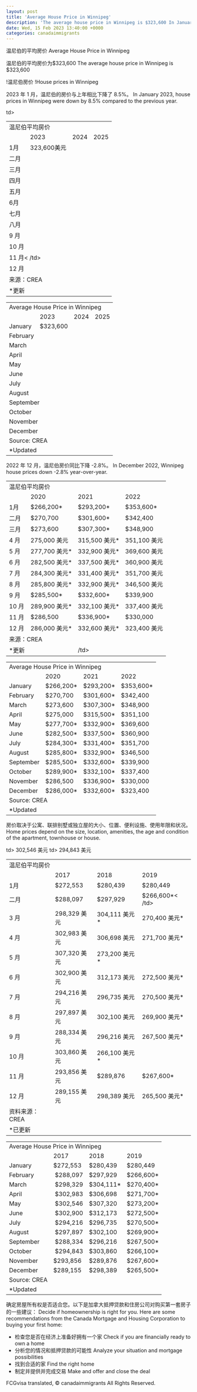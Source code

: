 ```yaml
---
layout: post
title: 'Average House Price in Winnipeg'
description: 'The average house price in Winnipeg is $323,600 In January 2023, house prices in Winnipeg were down by 8.5% compared...'
date: Wed, 15 Feb 2023 13:40:00 +0000
categories: canadaimmigrants
---
```


温尼伯的平均房价	Average House Price in Winnipeg
	
温尼伯的平均房价为$323,600	The average house price in Winnipeg is $323,600
	
!温尼伯房价	!House prices in Winnipeg
	
2023 年 1 月，温尼伯的房价与上年相比下降了 8.5%。	In January 2023, house prices in Winnipeg were down by 8.5% compared to the previous year.
	
<table width="272"><tbody><tr><td colspan="4" width="272">温尼伯平均房价</td></tr><tr><td></td> <td>2023</td><td>2024</td><td>2025</td></tr><tr><td>1月</td><td>323,600美元</td><td> </td><td></td></tr><tr><td>二月</td><td></td><td></td><td></td></tr ><tr><td>三月</td><td></td><td></td><td></td></tr><tr><td>四月</td><td ></td><td></td><td></td></tr><tr><td>五月</td><td></td><td></td><td ></td></tr><tr><td>6月</td><td></td><td></td><td></td></tr><tr><td >七月</td><td></td><td></td><td></td></tr><tr><td>八月</td><td></td> td></td><td></td></tr><tr><td colspan="2">9 月</td><td></td><td></td></tr ><tr><td>10 月</td><td></td><td></td><td></td></tr><tr><td colspan="2">11 月< /td><td></td><td></td></tr><tr><td colspan="2">12 月</td><td></td><td></td ></tr><tr><td colspan="4">来源：CREA</td></tr><tr><td colspan="4">*更新</td></tr></ tbody></table>	<table width="272"><tbody><tr><td colspan="4" width="272">Average House Price in Winnipeg</td></tr><tr><td></td><td>2023</td><td>2024</td><td>2025</td></tr><tr><td>January</td><td>$323,600</td><td></td><td></td></tr><tr><td>February</td><td></td><td></td><td></td></tr><tr><td>March</td><td></td><td></td><td></td></tr><tr><td>April</td><td></td><td></td><td></td></tr><tr><td>May</td><td></td><td></td><td></td></tr><tr><td>June</td><td></td><td></td><td></td></tr><tr><td>July</td><td></td><td></td><td></td></tr><tr><td>August</td><td></td><td></td><td></td></tr><tr><td colspan="2">September</td><td></td><td></td></tr><tr><td>October</td><td></td><td></td><td></td></tr><tr><td colspan="2">November</td><td></td><td></td></tr><tr><td colspan="2">December</td><td></td><td></td></tr><tr><td colspan="4">Source:&nbsp;CREA</td></tr><tr><td colspan="4">*Updated</td></tr></tbody></table>
	
2022 年 12 月，温尼伯房价同比下降 -2.8%。	In December 2022, Winnipeg house prices down -2.8% year-over-year.
	
<table width="277"><tbody><tr><td colspan="4" width="277">温尼伯平均房价</td></tr><tr><td></td> <td>2020</td><td>2021</td><td>2022</td></tr><tr><td>1月</td><td>$266,200*</td><td >$293,200*</td><td>$353,600*</td></tr><tr><td>二月</td><td>$270,700</td><td>$301,600*</td><td >$342,400</td></tr><tr><td>三月</td><td>$273,600</td><td>$307,300*</td><td>$348,900</td></tr> <tr><td>4 月</td><td>275,000 美元</td><td>315,500 美元*</td><td>351,100 美元</td></tr><tr><td>5 月</td ><td>277,700 美元*</td><td>332,900 美元*</td><td>369,600 美元</td></tr><tr><td>6 月</td><td>282,500 美元*</td ><td>337,500 美元*</td><td>360,900 美元</td></tr><tr><td>7 月</td><td>284,300 美元*</td><td>331,400 美元*</td ><td>351,700 美元</td></tr><tr><td>8 月</td><td>285,800 美元*</td><td>332,900 美元*</td><td>346,500 美元</td> </tr><tr><td>9 月</td><td>$285,500*</td><td>$332,600*</td><td>$339,900</td></tr><tr><td >10 月</td><td>289,900 美元*</td><td>332,100 美元*</td><td>337,400 美元</td></tr><tr><td>11 月</td><td> $286,500</td><td>$336,900*</td><td>$330,000</td></tr> <tr><td>12 月</td><td>286,000 美元*</td><td>332,600 美元*</td><td>323,400 美元</td></tr><tr><td colspan="2 ">来源：CREA</td><td></td><td></td></tr><tr><td>*更新</td><td></td><td> /td><td></td></tr></tbody></table>	<table width="277"><tbody><tr><td colspan="4" width="277">Average House Price in Winnipeg</td></tr><tr><td></td><td>2020</td><td>2021</td><td>2022</td></tr><tr><td>January</td><td>$266,200*</td><td>$293,200*</td><td>$353,600*</td></tr><tr><td>February</td><td>$270,700</td><td>$301,600*</td><td>$342,400</td></tr><tr><td>March</td><td>$273,600</td><td>$307,300*</td><td>$348,900</td></tr><tr><td>April</td><td>$275,000</td><td>$315,500*</td><td>$351,100</td></tr><tr><td>May</td><td>$277,700*</td><td>$332,900*</td><td>$369,600</td></tr><tr><td>June</td><td>$282,500*</td><td>$337,500*</td><td>$360,900</td></tr><tr><td>July</td><td>$284,300*</td><td>$331,400*</td><td>$351,700</td></tr><tr><td>August</td><td>$285,800*</td><td>$332,900*</td><td>$346,500</td></tr><tr><td>September</td><td>$285,500*</td><td>$332,600*</td><td>$339,900</td></tr><tr><td>October</td><td>$289,900*</td><td>$332,100*</td><td>$337,400</td></tr><tr><td>November</td><td>$286,500</td><td>$336,900*</td><td>$330,000</td></tr><tr><td>December</td><td>$286,000*</td><td>$332,600*</td><td>$323,400</td></tr><tr><td colspan="2">Source: CREA</td><td></td><td></td></tr><tr><td>*Updated</td><td></td><td></td><td></td></tr></tbody></table>
	
房价取决于公寓、联排别墅或独立屋的大小、位置、便利设施、使用年限和状况。	Home prices depend on the size, location, amenities, the age and condition of the apartment, townhouse or house.
	
<table width="297"><tbody><tr><td colspan="4" width="297">温尼伯平均房价</td></tr><tr><td></td> <td>2017</td><td>2018</td><td>2019</td></tr><tr><td>1月</td><td>$272,553</td><td> $280,439</td><td>$280,449</td></tr><tr><td>二月</td><td> $288,097</td><td>$297,929</td><td>$266,600*< /td></tr><tr><td>3 月</td><td>298,329 美元</td><td>304,111 美元*</td><td>270,400 美元*</td></tr><tr ><td>4 月</td><td>302,983 美元</td><td>306,698 美元</td><td>271,700 美元*</td></tr><tr><td>5 月</td> td> 302,546 美元</td><td>307,320 美元</td><td>273,200 美元*</td></tr><tr><td>6 月</td><td> 302,900 美元</td><td> 312,173 美元</td><td>272,500 美元*</td></tr><tr><td>7 月</td><td>294,216 美元</td><td>296,735 美元</td><td>270,500 美元* </td></tr><tr><td>8 月</td><td>297,897 美元</td><td>302,100 美元</td><td>269,900 美元*</td></tr><tr ><td>9 月</td><td> 288,334 美元</td><td>296,216 美元</td><td>267,500 美元*</td></tr><tr><td>10 月</td> td> 294,843 美元</td><td>303,860 美元</td><td>266,100 美元*</td></tr><tr><td>11 月</td><td>293,856 美元</td><td> $289,876</td><td>$267,600*</td></tr ><tr><td>12 月</td><td>289,155 美元</td><td>298,389 美元</td><td>265,500 美元*</td></tr><tr><td>资料来源：CREA </td><td></td><td></td><td></td></tr><tr><td>*已更新</td><td></td><td ></td><td></td></tr></tbody></table>	<table width="297"><tbody><tr><td colspan="4" width="297">Average House Price in Winnipeg</td></tr><tr><td></td><td>2017</td><td>2018</td><td>2019</td></tr><tr><td>January</td><td>$272,553</td><td>$280,439</td><td>$280,449</td></tr><tr><td>February</td><td>&nbsp;$288,097</td><td>$297,929</td><td>$266,600*</td></tr><tr><td>March</td><td>&nbsp;$298,329</td><td>$304,111*</td><td>$270,400*</td></tr><tr><td>April</td><td>&nbsp;$302,983</td><td>$306,698</td><td>$271,700*</td></tr><tr><td>May</td><td>&nbsp;$302,546</td><td>$307,320</td><td>$273,200*</td></tr><tr><td>June</td><td>&nbsp;$302,900</td><td>$312,173</td><td>$272,500*</td></tr><tr><td>July</td><td>&nbsp;$294,216</td><td>$296,735</td><td>$270,500*</td></tr><tr><td>August</td><td>&nbsp;$297,897</td><td>$302,100</td><td>$269,900*</td></tr><tr><td>September</td><td>&nbsp;$288,334</td><td>$296,216</td><td>$267,500*</td></tr><tr><td>October</td><td>&nbsp;$294,843</td><td>$303,860</td><td>$266,100*</td></tr><tr><td>November</td><td>$293,856</td><td>$289,876</td><td>$267,600*</td></tr><tr><td>December</td><td>$289,155</td><td>$298,389</td><td>$265,500*</td></tr><tr><td>Source: CREA</td><td></td><td></td><td></td></tr><tr><td>*Updated</td><td></td><td></td><td></td></tr></tbody></table>
	
确定房屋所有权是否适合您。以下是加拿大抵押贷款和住房公司对购买第一套房子的一些建议：	Decide if homeownership is right for you. Here are some recommendations from the Canada Mortgage and Housing Corporation to buying your first home:
	
* 检查您是否在经济上准备好拥有一个家	  Check if you are financially ready to own a home
* 分析您的情况和抵押贷款的可能性	  Analyze your situation and mortgage possibilities
* 找到合适的家	  Find the right home
* 制定并提供并完成交易	  Make and offer and close the deal

FCGvisa translated, © canadaimmigrants All Rights Reserved.
